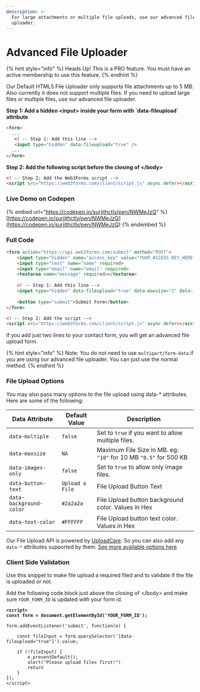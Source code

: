 ```yaml
---
description: >-
  For large attachments or multiple file uploads, use our advanced file
  uploader.
---
```


# Advanced File Uploader

{% hint style="info" %}
Heads Up! This is a PRO feature. You must have an active membership to use this feature.
{% endhint %}

Our Default HTML5 File Uploader only supports file attachments up to 5 MB. Also currently it does not support multiple files. If you need to upload large files or multiple files, use our advanced file uploader.

**Step 1: Add a hidden \<input> inside your form with \`**data-fileupload**\` attribute**

```html
<form>
  ...
   <! -- Step 1: Add this line -->
   <input type="hidden" data-fileupload="true" />
  ...
</form>
```

**Step 2: Add the following script before the closing of \</body>**

```html
<! -- Step 2: Add the Web3Forms script -->
<script src="https://web3forms.com/client/script.js" async defer></script>
```

### Live Demo on Codepen

{% embed url="https://codepen.io/surjithctly/pen/NWMeJzQ" %}
[https://codepen.io/surjithctly/pen/NWMeJzQ](https://codepen.io/surjithctly/pen/NWMeJzQ)
{% endembed %}

### Full Code

```html
<form action="https://api.web3forms.com/submit" method="POST">
    <input type="hidden" name="access_key" value="YOUR_ACCESS_KEY_HERE">
    <input type="text" name="name" required>
    <input type="email" name="email" required>
    <textarea name="message" required></textarea>
    
    <! -- Step 1: Add this line -->
    <input type="hidden" data-fileupload="true" data-maxsize="2" data-images-only="true" />
    
    <button type="submit">Submit Form</button>
</form>

<! -- Step 2: Add the script -->
<script src="https://web3forms.com/client/script.js" async defer></script>
```

If you add just two lines to your contact form, you will get an advanced file upload form.&#x20;

{% hint style="info" %}
Note: You do not need to use `multipart/form-data` if you are using our advanced file uploader. You can just use the normal method.&#x20;
{% endhint %}

### File Upload Options

You may also pass many options to the file upload using data-\* attributes. Here are some of the following:

| Data Attribute          | Default Value   | Description                                                      |
| ----------------------- | --------------- | ---------------------------------------------------------------- |
| `data-multiple`         | `false`         | Set to `true` if you want to allow multiple files.               |
| `data-maxsize`          | `NA`            | Maximum File Size in MB. eg: `"10"` for 10 MB `"0.5"` for 500 KB |
| `data-images-only`      | `false`         | Set to `true` to allow only image files.                         |
| `data-button-text`      | `Upload a File` | File Upload Button Text                                          |
| `data-background-color` | `#2a2a2a`       | File Upload button background color. Values in Hex               |
| `data-text-color`       | `#FFFFFF`       | File Upload button text color. Values in Hex                     |

Our File Upload API is powered by [UploadCare](https://uploadcare.com/). So you can also add any `data-*` attributes supported by them. [See more available options here](https://uploadcare.com/docs/uploads/file-uploader-options/)



### Client Side Validation

Use this snippet to make file upload a required filed and to validate if the file is uploaded or not.&#x20;

Add the following code block just above the closing of \</body> and make sure `YOUR_FORM_ID` is updated with your form id.&#x20;

<pre class="language-html"><code class="lang-html"><strong>&#x3C;script>
</strong><strong>const form = document.getElementById('YOUR_FORM_ID');
</strong>
form.addEventListener('submit', function(e) {

    const fileInput = form.querySelector('[data-fileupload="true"]').value;

    if (!fileInput) {
        e.preventDefault();
        alert("Please upload files first!")
        return
    }
});
&#x3C;/script></code></pre>
